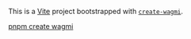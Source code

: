 This is a [Vite](https://vitejs.dev) project bootstrapped with [`create-wagmi`](https://github.com/wevm/wagmi/tree/main/packages/create-wagmi).

[pnpm create wagmi](https://wagmi.sh/react/getting-started)
